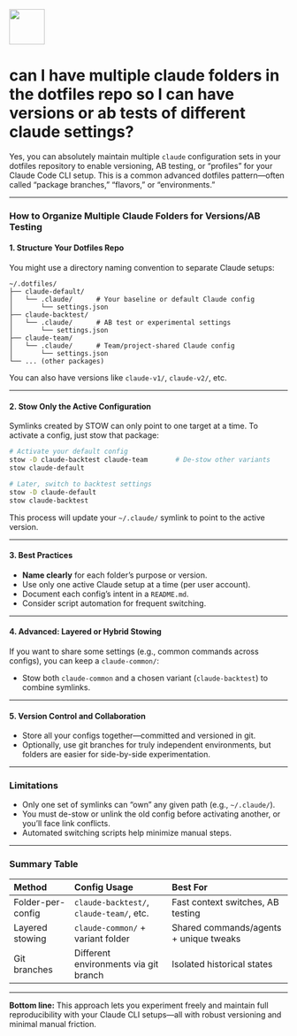 <img src="https://r2cdn.perplexity.ai/pplx-full-logo-primary-dark%402x.png" style="height:64px;margin-right:32px"/>

# can I have multiple claude folders in the dotfiles repo so I can have versions or ab tests of different claude settings?

Yes, you can absolutely maintain multiple `claude` configuration sets in your dotfiles repository to enable versioning, AB testing, or “profiles” for your Claude Code CLI setup. This is a common advanced dotfiles pattern—often called “package branches,” “flavors,” or “environments.”

***

### How to Organize Multiple Claude Folders for Versions/AB Testing

#### **1. Structure Your Dotfiles Repo**

You might use a directory naming convention to separate Claude setups:

```
~/.dotfiles/
├── claude-default/
│   └── .claude/      # Your baseline or default Claude config
│       └── settings.json
├── claude-backtest/
│   └── .claude/      # AB test or experimental settings
│       └── settings.json
├── claude-team/
│   └── .claude/      # Team/project-shared Claude config
│       └── settings.json
└── ... (other packages)
```

You can also have versions like `claude-v1/`, `claude-v2/`, etc.

***

#### **2. Stow Only the Active Configuration**

Symlinks created by STOW can only point to one target at a time.
To activate a config, just stow that package:

```bash
# Activate your default config
stow -D claude-backtest claude-team       # De-stow other variants
stow claude-default

# Later, switch to backtest settings
stow -D claude-default
stow claude-backtest
```

This process will update your `~/.claude/` symlink to point to the active version.

***

#### **3. Best Practices**

- **Name clearly** for each folder’s purpose or version.
- Use only one active Claude setup at a time (per user account).
- Document each config’s intent in a `README.md`.
- Consider script automation for frequent switching.

***

#### **4. Advanced: Layered or Hybrid Stowing**

If you want to share some settings (e.g., common commands across configs), you can keep a `claude-common/`:

- Stow both `claude-common` and a chosen variant (`claude-backtest`) to combine symlinks.

***

#### **5. Version Control and Collaboration**

- Store all your configs together—committed and versioned in git.
- Optionally, use git branches for truly independent environments, but folders are easier for side-by-side experimentation.

***

### Limitations

- Only one set of symlinks can “own” any given path (e.g., `~/.claude/`).
- You must de-stow or unlink the old config before activating another, or you’ll face link conflicts.
- Automated switching scripts help minimize manual steps.

***

### **Summary Table**

| Method | Config Usage | Best For |
| :-- | :-- | :-- |
| Folder-per-config | `claude-backtest/`, `claude-team/`, etc. | Fast context switches, AB testing |
| Layered stowing | `claude-common/` + variant folder | Shared commands/agents + unique tweaks |
| Git branches | Different environments via git branch | Isolated historical states |


***

**Bottom line:**
This approach lets you experiment freely and maintain full reproducibility with your Claude CLI setups—all with robust versioning and minimal manual friction.

